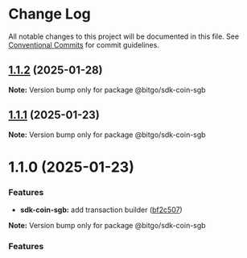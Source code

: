 # Change Log

All notable changes to this project will be documented in this file.
See [Conventional Commits](https://conventionalcommits.org) for commit guidelines.

## [1.1.2](https://github.com/BitGo/BitGoJS/compare/@bitgo/sdk-coin-sgb@1.1.1...@bitgo/sdk-coin-sgb@1.1.2) (2025-01-28)

**Note:** Version bump only for package @bitgo/sdk-coin-sgb

## [1.1.1](https://github.com/BitGo/BitGoJS/compare/@bitgo/sdk-coin-sgb@1.1.0...@bitgo/sdk-coin-sgb@1.1.1) (2025-01-23)

**Note:** Version bump only for package @bitgo/sdk-coin-sgb

# 1.1.0 (2025-01-23)

### Features

- **sdk-coin-sgb:** add transaction builder ([bf2c507](https://github.com/BitGo/BitGoJS/commit/bf2c5079913e9cd3730a9b19e81a704f1db7e211))

**Note:** Version bump only for package @bitgo/sdk-coin-sgb

### Features
